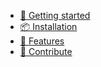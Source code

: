 * [🐝 Getting started](/)
* [📦 Installation](/install.md)
* [🍯 Features](/install.md)
* [🍻 Contribute](/contribute.md)
